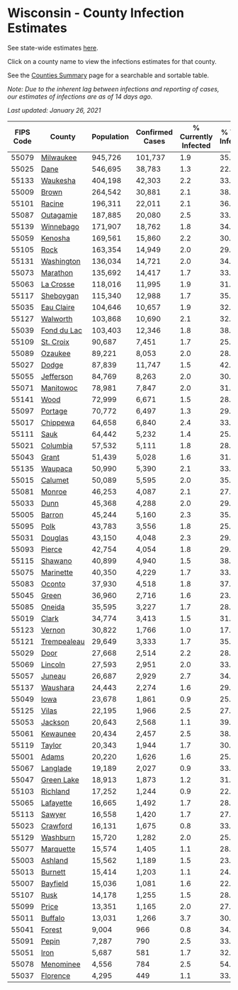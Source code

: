 # Wisconsin - County Infection Estimates

See state-wide estimates [here](/infections/us-wi).

Click on a county name to view the infections estimates for that county.

See the [Counties Summary](/infections/summary-counties) page for a searchable and sortable table.

*Note: Due to the inherent lag between infections and reporting of cases, our estimates of infections are as of 14 days ago.*

*Last updated: January 26, 2021*

|   FIPS Code |                     County |   Population |   Confirmed Cases |   % Currently Infected |   % Total Infected |
|-------------|----------------------------|--------------|-------------------|------------------------|--------------------|
|       55079 |     [Milwaukee](milwaukee) |      945,726 |           101,737 |                    1.9 |               35.4 |
|       55025 |               [Dane](dane) |      546,695 |            38,783 |                    1.3 |               22.6 |
|       55133 |       [Waukesha](waukesha) |      404,198 |            42,303 |                    2.2 |               33.1 |
|       55009 |             [Brown](brown) |      264,542 |            30,881 |                    2.1 |               38.5 |
|       55101 |           [Racine](racine) |      196,311 |            22,011 |                    2.1 |               36.4 |
|       55087 |     [Outagamie](outagamie) |      187,885 |            20,080 |                    2.5 |               33.8 |
|       55139 |     [Winnebago](winnebago) |      171,907 |            18,762 |                    1.8 |               34.7 |
|       55059 |         [Kenosha](kenosha) |      169,561 |            15,860 |                    2.2 |               30.5 |
|       55105 |               [Rock](rock) |      163,354 |            14,949 |                    2.0 |               29.2 |
|       55131 |   [Washington](washington) |      136,034 |            14,721 |                    2.0 |               34.3 |
|       55073 |       [Marathon](marathon) |      135,692 |            14,417 |                    1.7 |               33.7 |
|       55063 |     [La Crosse](la-crosse) |      118,016 |            11,995 |                    1.9 |               31.9 |
|       55117 |     [Sheboygan](sheboygan) |      115,340 |            12,988 |                    1.7 |               35.9 |
|       55035 |   [Eau Claire](eau-claire) |      104,646 |            10,657 |                    1.9 |               32.1 |
|       55127 |       [Walworth](walworth) |      103,868 |            10,690 |                    2.1 |               32.8 |
|       55039 | [Fond du Lac](fond-du-lac) |      103,403 |            12,346 |                    1.8 |               38.1 |
|       55109 |     [St. Croix](st.-croix) |       90,687 |             7,451 |                    1.7 |               25.7 |
|       55089 |         [Ozaukee](ozaukee) |       89,221 |             8,053 |                    2.0 |               28.8 |
|       55027 |             [Dodge](dodge) |       87,839 |            11,747 |                    1.5 |               42.7 |
|       55055 |     [Jefferson](jefferson) |       84,769 |             8,263 |                    2.0 |               30.7 |
|       55071 |     [Manitowoc](manitowoc) |       78,981 |             7,847 |                    2.0 |               31.4 |
|       55141 |               [Wood](wood) |       72,999 |             6,671 |                    1.5 |               28.6 |
|       55097 |         [Portage](portage) |       70,772 |             6,497 |                    1.3 |               29.0 |
|       55017 |       [Chippewa](chippewa) |       64,658 |             6,840 |                    2.4 |               33.4 |
|       55111 |               [Sauk](sauk) |       64,442 |             5,232 |                    1.4 |               25.7 |
|       55021 |       [Columbia](columbia) |       57,532 |             5,111 |                    1.8 |               28.2 |
|       55043 |             [Grant](grant) |       51,439 |             5,028 |                    1.6 |               31.1 |
|       55135 |         [Waupaca](waupaca) |       50,990 |             5,390 |                    2.1 |               33.4 |
|       55015 |         [Calumet](calumet) |       50,089 |             5,595 |                    2.0 |               35.4 |
|       55081 |           [Monroe](monroe) |       46,253 |             4,087 |                    2.1 |               27.5 |
|       55033 |               [Dunn](dunn) |       45,368 |             4,288 |                    2.0 |               29.6 |
|       55005 |           [Barron](barron) |       45,244 |             5,160 |                    2.3 |               35.7 |
|       55095 |               [Polk](polk) |       43,783 |             3,556 |                    1.8 |               25.3 |
|       55031 |         [Douglas](douglas) |       43,150 |             4,048 |                    2.3 |               29.1 |
|       55093 |           [Pierce](pierce) |       42,754 |             4,054 |                    1.8 |               29.8 |
|       55115 |         [Shawano](shawano) |       40,899 |             4,940 |                    1.5 |               38.5 |
|       55075 |     [Marinette](marinette) |       40,350 |             4,229 |                    1.7 |               33.3 |
|       55083 |           [Oconto](oconto) |       37,930 |             4,518 |                    1.8 |               37.8 |
|       55045 |             [Green](green) |       36,960 |             2,716 |                    1.6 |               23.1 |
|       55085 |           [Oneida](oneida) |       35,595 |             3,227 |                    1.7 |               28.6 |
|       55019 |             [Clark](clark) |       34,774 |             3,413 |                    1.5 |               31.1 |
|       55123 |           [Vernon](vernon) |       30,822 |             1,766 |                    1.0 |               17.9 |
|       55121 | [Trempealeau](trempealeau) |       29,649 |             3,333 |                    1.7 |               35.6 |
|       55029 |               [Door](door) |       27,668 |             2,514 |                    2.2 |               28.9 |
|       55069 |         [Lincoln](lincoln) |       27,593 |             2,951 |                    2.0 |               33.7 |
|       55057 |           [Juneau](juneau) |       26,687 |             2,929 |                    2.7 |               34.6 |
|       55137 |       [Waushara](waushara) |       24,443 |             2,274 |                    1.6 |               29.5 |
|       55049 |               [Iowa](iowa) |       23,678 |             1,861 |                    0.9 |               25.0 |
|       55125 |             [Vilas](vilas) |       22,195 |             1,966 |                    2.5 |               27.6 |
|       55053 |         [Jackson](jackson) |       20,643 |             2,568 |                    1.1 |               39.5 |
|       55061 |       [Kewaunee](kewaunee) |       20,434 |             2,457 |                    2.5 |               38.1 |
|       55119 |           [Taylor](taylor) |       20,343 |             1,944 |                    1.7 |               30.0 |
|       55001 |             [Adams](adams) |       20,220 |             1,626 |                    1.6 |               25.3 |
|       55067 |       [Langlade](langlade) |       19,189 |             2,027 |                    0.9 |               33.8 |
|       55047 |   [Green Lake](green-lake) |       18,913 |             1,873 |                    1.2 |               31.5 |
|       55103 |       [Richland](richland) |       17,252 |             1,244 |                    0.9 |               22.9 |
|       55065 |     [Lafayette](lafayette) |       16,665 |             1,492 |                    1.7 |               28.4 |
|       55113 |           [Sawyer](sawyer) |       16,558 |             1,420 |                    1.7 |               27.8 |
|       55023 |       [Crawford](crawford) |       16,131 |             1,675 |                    0.8 |               33.0 |
|       55129 |       [Washburn](washburn) |       15,720 |             1,282 |                    2.0 |               25.1 |
|       55077 |     [Marquette](marquette) |       15,574 |             1,405 |                    1.1 |               28.9 |
|       55003 |         [Ashland](ashland) |       15,562 |             1,189 |                    1.5 |               23.9 |
|       55013 |         [Burnett](burnett) |       15,414 |             1,203 |                    1.1 |               24.5 |
|       55007 |       [Bayfield](bayfield) |       15,036 |             1,081 |                    1.6 |               22.6 |
|       55107 |               [Rusk](rusk) |       14,178 |             1,255 |                    1.5 |               28.0 |
|       55099 |             [Price](price) |       13,351 |             1,165 |                    2.0 |               27.0 |
|       55011 |         [Buffalo](buffalo) |       13,031 |             1,266 |                    3.7 |               30.2 |
|       55041 |           [Forest](forest) |        9,004 |               966 |                    0.8 |               34.4 |
|       55091 |             [Pepin](pepin) |        7,287 |               790 |                    2.5 |               33.9 |
|       55051 |               [Iron](iron) |        5,687 |               581 |                    1.7 |               32.1 |
|       55078 |     [Menominee](menominee) |        4,556 |               784 |                    2.5 |               54.8 |
|       55037 |       [Florence](florence) |        4,295 |               449 |                    1.1 |               33.7 |